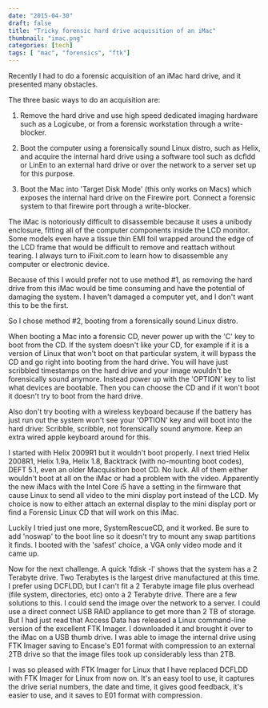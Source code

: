 ```yaml
---
date: "2015-04-30"
draft: false
title: "Tricky forensic hard drive acquisition of an iMac"
thumbnail: "imac.png"
categories: [tech]
tags: [ "mac", "forensics", "ftk"]
---
```

Recently I had to do a forensic acquisition of an iMac hard drive, and it presented many obstacles.

<!--more-->

The three basic ways to do an acquisition are:

1) Remove the hard drive and use high speed dedicated imaging hardware such as a Logicube, or from a forensic workstation through a write-blocker.

2) Boot the computer using a forensically sound Linux distro, such as Helix, and acquire the internal hard drive using a software tool such as dcfldd or LinEn to an external hard drive or over the network to a server set up for this purpose.

3) Boot the Mac into 'Target Disk Mode' (this only works on Macs) which exposes the internal hard drive on the Firewire port. Connect a forensic system to that firewire port through a write-blocker.

The iMac is notoriously difficult to disassemble because it uses a unibody enclosure, fitting all of the computer components inside the LCD monitor. Some models even have a tissue thin EMI foil wrapped around the edge of the LCD frame that would be difficult to remove and reattach without tearing. I always turn to iFixit.com to learn how to disassemble any computer or electronic device.

Because of this I would prefer not to use method #1, as removing the hard drive from this iMac would be time consuming and have the potential of damaging the system. I haven't damaged a computer yet, and I don't want this to be the first.

So I chose method #2, booting from a forensically sound Linux distro.

When booting a Mac into a forensic CD, never power up with the 'C' key to boot from the CD. If the system doesn't like your CD, for example if it is a version of Linux that won't boot on that particular system, it will bypass the CD and go right into booting from the hard drive. You will have just scribbled timestamps on the hard drive and your image wouldn't be forensically sound anymore. Instead power up with the 'OPTION' key to list what devices are bootable. Then you can choose the CD and if it won't boot it doesn't try to boot from the hard drive.

Also don't try booting with a wireless keyboard because if the battery has just run out the system won't see your 'OPTION' key and will boot into the hard drive: Scribble, scribble, not forensically sound anymore. Keep an extra wired apple keyboard around for this.

I started with Helix 2009R1 but it wouldn't boot properly. I next tried Helix 2008R1, Helix 1.9a, Helix 1.8, Backtrack (with no-mounting boot codes), DEFT 5.1, even an older Macquisition boot CD. No luck. All of them either wouldn't boot at all on the iMac or had a problem with the video. Apparently the new iMacs with the Intel Core i5 have a setting in the firmware that cause Linux to send all video to the mini display port instead of the LCD. My choice is now to either attach an external display to the mini display port or find a Forensic Linux CD that will work on this iMac.

Luckily I tried just one more, SystemRescueCD, and it worked. Be sure to add 'noswap' to the boot line so it doesn't try to mount any swap partitions it finds. I booted with the 'safest' choice, a VGA only video mode and it came up.

Now for the next challenge. A quick 'fdisk -l' shows that the system has a 2 Terabyte drive. Two Terabytes is the largest drive manufactured at this time. I prefer using DCFLDD, but I can't fit a 2 Terabyte image file plus overhead (file system, directories, etc) onto a 2 Terabyte drive. There are a few solutions to this. I could send the image over the network to a server. I could use a direct connect USB RAID appliance to get more than 2 TB of storage. But I had just read that Access Data has released a Linux command-line version of the excellent FTK Imager. I downloaded it and brought it over to the iMac on a USB thumb drive. I was able to image the internal drive using FTK Imager saving to Encase's E01 format with compression to an external 2TB drive so that the image files took up considerably less than 2TB.

I was so pleased with FTK Imager for Linux that I have replaced DCFLDD with FTK Imager for Linux from now on. It's an easy tool to use, it captures the drive serial numbers, the date and time, it gives good feedback, it's easier to use, and it saves to E01 format with compression.

